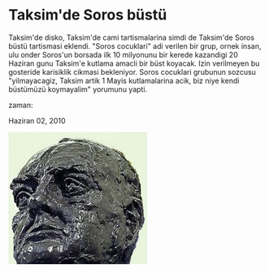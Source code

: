 # Taksim'de Soros büstü
Taksim'de disko, Taksim'de cami tartismalarina simdi de Taksim'de Soros büstü tartismasi eklendi. "Soros cocuklari" adi verilen bir grup, ornek insan, ulu onder Soros'un borsada ilk 10 milyonunu bir kerede kazandigi 20 Haziran gunu Taksim'e kutlama amacli bir büst koyacak. Izin verilmeyen bu gosteride karisiklik cikmasi bekleniyor. Soros cocuklari grubunun sozcusu "yilmayacagiz, Taksim artik 1 Mayis kutlamalarina acik, biz niye kendi büstümüzü koymayalim" yorumunu yapti.







zaman:

Haziran 02, 2010










![](soros-bust.jpg)
